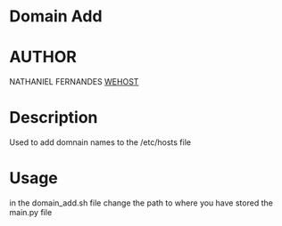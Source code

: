 # Domain Add


# AUTHOR 
NATHANIEL FERNANDES
[WEHOST](https://wehost.co.in/)


# Description
Used to add domnain names to the /etc/hosts file 



# Usage
in the domain_add.sh file change the path to where you have stored the main.py file